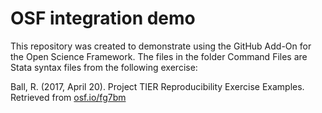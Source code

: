 # OSF integration demo

This repository was created to demonstrate using the GitHub Add-On for the Open Science Framework. The files in the folder Command Files are Stata syntax files from the following exercise:

Ball, R. (2017, April 20). Project TIER Reproducibility Exercise Examples. Retrieved from <a href="http://osf.io/fg7bm" target="_blank">osf.io/fg7bm</a>
